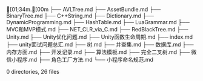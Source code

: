 [01;34m.[00m
├── AVLTree.md
├── AssetBundle.md
├── BinaryTree.md
├── C++String.md
├── Dictionary.md
├── DynamicProgramming.md
├── HashTable.md
├── LuaGrammar.md
├── MVC和MVP模式.md
├── NET_CLR_via_C.md
├── RedBlackTree.md
├── Unity.md
├── Unity优化问题.md
├── Unity函数生命周期.md
├── index.md
├── unity面试问题总汇.md
├── 树.md
├── 并查集.md
├── 数据库.md
├── 内存方面.md
├── 开发记录.md
├── 算法模板.md
├── 完全二叉树.md
├── 微信小程序.md
├── 角色工厂方法.md
└── 小程序命名规范.md

0 directories, 26 files
